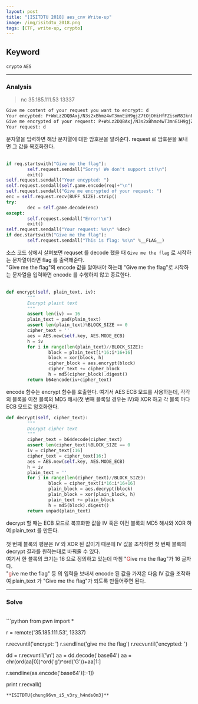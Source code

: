 ```yaml
---
layout: post
title: "[ISITDTU 2018] aes_cnv Write-up"
image: /img/isitdtu_2018.png
tags: [CTF, write-up, crypto]
---
```


## Keyword
`crypto` `AES`

---
### Analysis

> nc 35.185.111.53 13337

```sh
Give me content of your request you want to encrypt: d
Your encypted: P+WoLz2DQBAxj/N3s2xBhmz4wT3mnEiH9gjZ7tOjDHiHfFZismM8IknFW4IipKXO
Give me encrypted of your request: P+WoLz2DQBAxj/N3s2xBhmz4wT3mnEiH9gjZ7tOjDHiHfFZismM8IknFW4IipKXO
Your request: d
```
문자열을 입력하면 해당 문자열에 대한 암호문을 알려준다. request 로 암호문을 보내면 그 값을 복호화한다.<br>
<br>
```python
if req.startswith("Give me the flag"):
		self.request.sendall("Sorry! We don't support it!\n")
		exit()
self.request.sendall("Your encypted: ")
self.request.sendall(self.game.encode(req)+"\n")
self.request.sendall("Give me encrypted of your request: ")
enc = self.request.recv(BUFF_SIZE).strip()
try:
		dec = self.game.decode(enc)
except:
		self.request.sendall("Error!\n")
		exit()
self.request.sendall("Your request: %s\n" %dec)
if dec.startswith("Give me the flag"):
		self.request.sendall("This is flag: %s\n" %__FLAG__)
```
소스 코드 상에서 살펴보면 requset 를 decode 했을 때 `Give me the flag` 로 시작하는 문자열이라면 flag 를 출력해준다.<br>
"Give me the flag"의 encode 값을 알아내야 하는데 "Give me the flag"로 시작하는 문자열을 입력하면 encode 를 수행하지 않고 종료한다.<br>
<br>
```python
def encrypt(self, plain_text, iv):
		"""
		Encrypt plaint text
		"""
		assert len(iv) == 16
		plain_text = pad(plain_text)
		assert len(plain_text)%BLOCK_SIZE == 0
		cipher_text = ''
		aes = AES.new(self.key, AES.MODE_ECB)
		h = iv
		for i in range(len(plain_text)//BLOCK_SIZE):
				block = plain_text[i*16:i*16+16]
				block = xor(block, h)
				cipher_block = aes.encrypt(block)
				cipher_text += cipher_block
				h = md5(cipher_block).digest()
		return b64encode(iv+cipher_text)
```
encode 함수는 encrypt 함수를 호출한다. 여기서 AES ECB 모드를 사용하는데, 각각의 블록을 이전 블록의 MD5 해시(첫 번째 블록일 경우는 IV)와 XOR 하고 각 블록 마다 ECB 모드로 암호화한다.
```python
def decrypt(self, cipher_text):
		"""
		Decrypt cipher text
		"""
		cipher_text = b64decode(cipher_text)
		assert len(cipher_text)%BLOCK_SIZE == 0
		iv = cipher_text[:16]
		cipher_text = cipher_text[16:]
		aes = AES.new(self.key, AES.MODE_ECB)
		h = iv
		plain_text = ''
		for i in range(len(cipher_text)//BLOCK_SIZE):
				block = cipher_text[i*16:i*16+16]
				plain_block = aes.decrypt(block)
				plain_block = xor(plain_block, h)
				plain_text += plain_block
				h = md5(block).digest()
		return unpad(plain_text)
```
decrypt 할 때는 ECB 모드로 복호화한 값을 IV 혹은 이전 블록의 MD5 해시와 XOR 하여 plain_text 를 만든다.<br>
<br>
첫 번째 블록의 평문은 IV 와 XOR 된 값이기 때문에 IV 값을 조작하면 첫 번째 블록의 decrypt 결과를 원하는대로 바꿔줄 수 있다.<br>
여기서 한 블록의 크기는 16 으로 정의하고 있는데 마침 "<span style="color:#cf3030">G</span>ive me the flag"가 16 글자다.<br>
"<span style="color:#cf3030">g</span>ive me the flag" 등 의 입력을 보내서 encode 된 값을 가져온 다음 IV 값을 조작하여 plain_text 가 "Give me the flag"가 되도록 만들어주면 된다.

---
### Solve
<br>
```python
from pwn import *

r = remote('35.185.111.53', 13337)

r.recvuntil('encrypt: ')
r.sendline('give me the flag')
r.recvuntil('encypted: ')

dd = r.recvuntil('\n')
aa = dd.decode('base64')
aa = chr(ord(aa[0])^ord('g')^ord('G'))+aa[1:]

r.sendline(aa.encode('base64')[:-1])

print r.recvall()
```
**ISITDTU{chung96vn_i5_v3ry_h4nds0m3}**

